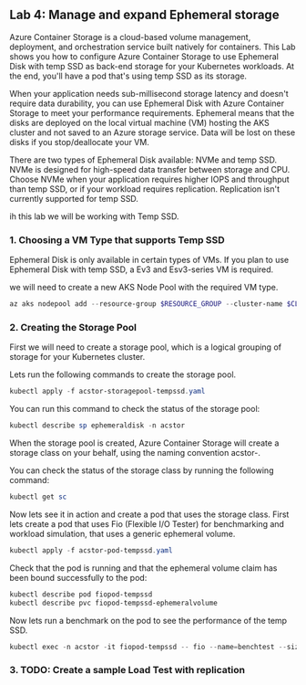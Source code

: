 ## Lab 4: Manage and expand Ephemeral storage

Azure Container Storage is a cloud-based volume management, deployment, and orchestration service built natively for containers. This Lab shows you how to configure Azure Container Storage to use Ephemeral Disk with temp SSD as back-end storage for your Kubernetes workloads. At the end, you'll have a pod that's using temp SSD as its storage.

When your application needs sub-millisecond storage latency and doesn't require data durability, you can use Ephemeral Disk with Azure Container Storage to meet your performance requirements. Ephemeral means that the disks are deployed on the local virtual machine (VM) hosting the AKS cluster and not saved to an Azure storage service. Data will be lost on these disks if you stop/deallocate your VM.

There are two types of Ephemeral Disk available: NVMe and temp SSD. NVMe is designed for high-speed data transfer between storage and CPU. Choose NVMe when your application requires higher IOPS and throughput than temp SSD, or if your workload requires replication. Replication isn't currently supported for temp SSD.

ih this lab we will be working with Temp SSD.

### 1. Choosing a VM Type that supports Temp SSD

Ephemeral Disk is only available in certain types of VMs. If you plan to use Ephemeral Disk with temp SSD, a Ev3 and Esv3-series VM is required.

we will need to create a new AKS Node Pool with the required VM type.

```powershell
az aks nodepool add --resource-group $RESOURCE_GROUP --cluster-name $CLUSTER --name tempssd --node-count 3 --node-vm-size Standard_E8s_v3 --node-osdisk-type Ephemeral --label "acstor.azure.com/io-engine=acstor"
```

### 2. Creating the Storage Pool
First we will need to create a storage pool, which is a logical grouping of storage for your Kubernetes cluster.

Lets run the following commands to create the storage pool.

```powershell
kubectl apply -f acstor-storagepool-tempssd.yaml
```
You can run this command to check the status of the storage pool:

```powershell
kubectl describe sp ephemeraldisk -n acstor
```

When the storage pool is created, Azure Container Storage will create a storage class on your behalf, using the naming convention acstor-<storage-pool-name>.

You can check the status of the storage class by running the following command:

```powershell
kubectl get sc
```

Now lets see it in action and create a pod that uses the storage class.
First lets create a pod that uses Fio (Flexible I/O Tester) for benchmarking and workload simulation, that uses a generic ephemeral volume.

```powershell
kubectl apply -f acstor-pod-tempssd.yaml
```

Check that the pod is running and that the ephemeral volume claim has been bound successfully to the pod:

```powershell
kubectl describe pod fiopod-tempssd
kubectl describe pvc fiopod-tempssd-ephemeralvolume
```

Now lets run a benchmark on the pod to see the performance of the temp SSD.

```powershell
kubectl exec -n acstor -it fiopod-tempssd -- fio --name=benchtest --size=800m --filename=/volume/test --direct=1 --rw=randrw --ioengine=libaio --bs=4k --iodepth=16 --numjobs=8 --time_based --runtime=60
```

### 3. TODO: Create a sample Load Test with replication
